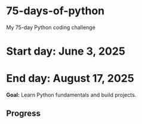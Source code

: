 # 75-days-of-python
My 75-day Python coding challenge

# Start day: June 3, 2025
# End day: August 17, 2025

**Goal:** Learn Python fundamentals and build projects.  

## Progress  

